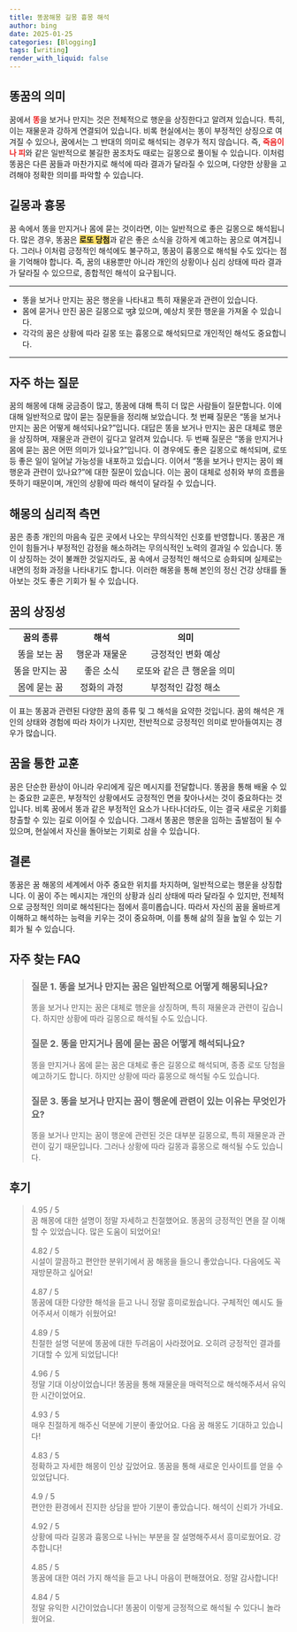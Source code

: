 ```yaml
---
title: 똥꿈해몽 길몽 흉몽 해석
author: bing
date: 2025-01-25
categories: [Blogging]
tags: [writing]
render_with_liquid: false
---
```



<h2 id='똥꿈의의미'>똥꿈의 의미</h2>

<p>꿈에서 <b><span style="color: #ee2323;">똥</span></b>을 보거나 만지는 것은 전체적으로 행운을 상징한다고 알려져 있습니다. 특히, 이는 재물운과 강하게 연결되어 있습니다. 비록 현실에서는 똥이 부정적인 상징으로 여겨질 수 있으나, 꿈에서는 그 반대의 의미로 해석되는 경우가 적지 않습니다. 즉, <b><span style="color: #ee2323;">죽음이나 피</span></b>와 같은 일반적으로 불길한 꿈조차도 때로는 길몽으로 풀이될 수 있습니다. 이처럼 똥꿈은 다른 꿈들과 마찬가지로 해석에 따라 결과가 달라질 수 있으며, 다양한 상황을 고려해야 정확한 의미를 파악할 수 있습니다.</p>

<h2 id='길몽과흉몽'>길몽과 흉몽</h2>

<p>꿈 속에서 똥을 만지거나 몸에 묻는 것이라면, 이는 일반적으로 좋은 길몽으로 해석됩니다. 많은 경우, 똥꿈은 <b><span style="background-color: #ffe066;">로또 당첨</span></b>과 같은 좋은 소식을 강하게 예고하는 꿈으로 여겨집니다. 그러나 이처럼 긍정적인 해석에도 불구하고, 똥꿈이 흉몽으로 해석될 수도 있다는 점을 기억해야 합니다. 즉, 꿈의 내용뿐만 아니라 개인의 상황이나 심리 상태에 따라 결과가 달라질 수 있으므로, 종합적인 해석이 요구됩니다.</p>

<hr />

<ul>
    <li>똥을 보거나 만지는 꿈은 행운을 나타내고 특히 재물운과 관련이 있습니다.</li>
    <li>몸에 묻거나 만진 꿈은 길몽으로 जुड़े 있으며, 예상치 못한 행운을 가져올 수 있습니다.</li>
    <li>각각의 꿈은 상황에 따라 길몽 또는 흉몽으로 해석되므로 개인적인 해석도 중요합니다.</li>
</ul>

<hr />

<h2 id='자주하는질문'>자주 하는 질문</h2>

<p>꿈의 해몽에 대해 궁금증이 많고, 똥꿈에 대해 특히 더 많은 사람들이 질문합니다. 이에 대해 일반적으로 많이 묻는 질문들을 정리해 보았습니다. 첫 번째 질문은 “똥을 보거나 만지는 꿈은 어떻게 해석되나요?”입니다. 대답은 똥을 보거나 만지는 꿈은 대체로 행운을 상징하며, 재물운과 관련이 깊다고 알려져 있습니다. 두 번째 질문은 “똥을 만지거나 몸에 묻는 꿈은 어떤 의미가 있나요?”입니다. 이 경우에도 좋은 길몽으로 해석되며, 로또 등 좋은 일이 일어날 가능성을 내포하고 있습니다. 이어서 “똥을 보거나 만지는 꿈이 왜 행운과 관련이 있나요?”에 대한 질문이 있습니다. 이는 꿈이 대체로 성취와 부의 흐름을 뜻하기 때문이며, 개인의 상황에 따라 해석이 달라질 수 있습니다.</p>

<h2 id='해몽의심리적측면'>해몽의 심리적 측면</h2>

<p>꿈은 종종 개인의 마음속 깊은 곳에서 나오는 무의식적인 신호를 반영합니다. 똥꿈은 개인이 힘들거나 부정적인 감정을 해소하려는 무의식적인 노력의 결과일 수 있습니다. 똥이 상징하는 것이 불쾌한 것일지라도, 꿈 속에서 긍정적인 해석으로 승화되며 실제로는 내면의 정화 과정을 나타내기도 합니다. 이러한 해몽을 통해 본인의 정신 건강 상태를 돌아보는 것도 좋은 기회가 될 수 있습니다.</p>

<h2 id='꿈의상징성'>꿈의 상징성</h2>

<table>
    <tr>
        <td style="text-align: center; height: 17px;"><b>꿈의 종류</b></td>
        <td style="text-align: center; height: 17px;"><b>해석</b></td>
        <td style="text-align: center; height: 17px;"><b>의미</b></td>
    </tr>
    <tr>
        <td style="text-align: center;">똥을 보는 꿈</td>
        <td style="text-align: center;">행운과 재물운</td>
        <td style="text-align: center;">긍정적인 변화 예상</td>
    </tr>
    <tr>
        <td style="text-align: center;">똥을 만지는 꿈</td>
        <td style="text-align: center;">좋은 소식</td>
        <td style="text-align: center;">로또와 같은 큰 행운을 의미</td>
    </tr>
    <tr>
        <td style="text-align: center;">몸에 묻는 꿈</td>
        <td style="text-align: center;">정화의 과정</td>
        <td style="text-align: center;">부정적인 감정 해소</td>
    </tr>
</table>

<p>이 표는 똥꿈과 관련된 다양한 꿈의 종류 및 그 해석을 요약한 것입니다. 꿈의 해석은 개인의 상태와 경험에 따라 차이가 나지만, 전반적으로 긍정적인 의미로 받아들여지는 경우가 많습니다.</p>

<h2 id='꿈을통한교훈'>꿈을 통한 교훈</h2>

<p>꿈은 단순한 환상이 아니라 우리에게 깊은 메시지를 전달합니다. 똥꿈을 통해 배울 수 있는 중요한 교훈은, 부정적인 상황에서도 긍정적인 면을 찾아나서는 것이 중요하다는 것입니다. 비록 꿈에서 똥과 같은 부정적인 요소가 나타나더라도, 이는 결국 새로운 기회를 창출할 수 있는 길로 이어질 수 있습니다. 그래서 똥꿈은 행운을 임하는 출발점이 될 수 있으며, 현실에서 자신을 돌아보는 기회로 삼을 수 있습니다.</p>

<h2 id='결론'>결론</h2>

<p>똥꿈은 꿈 해몽의 세계에서 아주 중요한 위치를 차지하며, 일반적으로는 행운을 상징합니다. 이 꿈이 주는 메시지는 개인의 상황과 심리 상태에 따라 달라질 수 있지만, 전체적으로 긍정적인 의미로 해석된다는 점에서 흥미롭습니다. 따라서 자신의 꿈을 올바르게 이해하고 해석하는 능력을 키우는 것이 중요하며, 이를 통해 삶의 질을 높일 수 있는 기회가 될 수 있습니다.</p>


<h2 id='자주_찾는_FAQ'>자주 찾는 FAQ</h2>
<div itemscope="" itemtype="https://schema.org/FAQPage"> <blockquote> <div itemscope="" itemprop="mainEntity" itemtype="https://schema.org/Question"> <h3 itemprop="name">질문 1. 똥을 보거나 만지는 꿈은 일반적으로 어떻게 해몽되나요?</h3> <div itemscope="" itemprop="acceptedAnswer" itemtype="https://schema.org/Answer"> <span itemprop="text"> <p>똥을 보거나 만지는 꿈은 대체로 행운을 상징하며, 특히 재물운과 관련이 깊습니다. 하지만 상황에 따라 길몽으로 해석될 수도 있습니다.</p> </span> </div> </div> <div itemscope="" itemprop="mainEntity" itemtype="https://schema.org/Question"> <h3 itemprop="name">질문 2. 똥을 만지거나 몸에 묻는 꿈은 어떻게 해석되나요?</h3> <div itemscope="" itemprop="acceptedAnswer" itemtype="https://schema.org/Answer"> <span itemprop="text"> <p> 똥을 만지거나 몸에 묻는 꿈은 대체로 좋은 길몽으로 해석되며, 종종 로또 당첨을 예고하기도 합니다. 하지만 상황에 따라 흉몽으로 해석될 수도 있습니다.</p> </span> </div> </div> <div itemscope="" itemprop="mainEntity" itemtype="https://schema.org/Question"> <h3 itemprop="name">질문 3. 똥을 보거나 만지는 꿈이 행운에 관련이 있는 이유는 무엇인가요?</h3> <div itemscope="" itemprop="acceptedAnswer" itemtype="https://schema.org/Answer"> <span itemprop="text"> <p>똥을 보거나 만지는 꿈이 행운에 관련된 것은 대부분 길몽으로, 특히 재물운과 관련이 깊기 때문입니다. 그러나 상황에 따라 길몽과 흉몽으로 해석될 수도 있습니다.</p> </span> </div> </div> </blockquote> </div>
<h2 id='후기'>후기</h2>
<div itemscope itemtype="https://schema.org/Product">
  <blockquote>
  <div itemprop="review" itemscope itemtype="https://schema.org/Review">
      <div itemprop="reviewRating" itemscope itemtype="https://schema.org/Rating"> <span itemprop="ratingValue">4.95</span> / <span itemprop="bestRating">5</span> </div>
      <span itemprop="reviewBody">꿈 해몽에 대한 설명이 정말 자세하고 친절했어요. 똥꿈의 긍정적인 면을 잘 이해할 수 있었습니다. 많은 도움이 되었어요!</span>
  </div>
  <br>
  <div itemprop="review" itemscope itemtype="https://schema.org/Review">
      <div itemprop="reviewRating" itemscope itemtype="https://schema.org/Rating"> <span itemprop="ratingValue">4.82</span> / <span itemprop="bestRating">5</span> </div>
      <span itemprop="reviewBody">시설이 깔끔하고 편안한 분위기에서 꿈 해몽을 들으니 좋았습니다. 다음에도 꼭 재방문하고 싶어요!</span>
  </div>
  <br>
  <div itemprop="review" itemscope itemtype="https://schema.org/Review">
      <div itemprop="reviewRating" itemscope itemtype="https://schema.org/Rating"> <span itemprop="ratingValue">4.87</span> / <span itemprop="bestRating">5</span> </div>
      <span itemprop="reviewBody">똥꿈에 대한 다양한 해석을 듣고 나니 정말 흥미로웠습니다. 구체적인 예시도 들어주셔서 이해가 쉬웠어요!</span>
  </div>
  <br>
  <div itemprop="review" itemscope itemtype="https://schema.org/Review">
      <div itemprop="reviewRating" itemscope itemtype="https://schema.org/Rating"> <span itemprop="ratingValue">4.89</span> / <span itemprop="bestRating">5</span> </div>
      <span itemprop="reviewBody">친절한 설명 덕분에 똥꿈에 대한 두려움이 사라졌어요. 오히려 긍정적인 결과를 기대할 수 있게 되었답니다!</span>
  </div>
  <br>
  <div itemprop="review" itemscope itemtype="https://schema.org/Review">
      <div itemprop="reviewRating" itemscope itemtype="https://schema.org/Rating"> <span itemprop="ratingValue">4.96</span> / <span itemprop="bestRating">5</span> </div>
      <span itemprop="reviewBody">정말 기대 이상이었습니다! 똥꿈을 통해 재물운을 매력적으로 해석해주셔서 유익한 시간이었어요.</span>
  </div>
  <br>
  <div itemprop="review" itemscope itemtype="https://schema.org/Review">
      <div itemprop="reviewRating" itemscope itemtype="https://schema.org/Rating"> <span itemprop="ratingValue">4.93</span> / <span itemprop="bestRating">5</span> </div>
      <span itemprop="reviewBody">매우 친절하게 해주신 덕분에 기분이 좋았어요. 다음 꿈 해몽도 기대하고 있습니다!</span>
  </div>
  <br>
  <div itemprop="review" itemscope itemtype="https://schema.org/Review">
      <div itemprop="reviewRating" itemscope itemtype="https://schema.org/Rating"> <span itemprop="ratingValue">4.83</span> / <span itemprop="bestRating">5</span> </div>
      <span itemprop="reviewBody">정확하고 자세한 해몽이 인상 깊었어요. 똥꿈을 통해 새로운 인사이트를 얻을 수 있었답니다.</span>
  </div>
  <br>
  <div itemprop="review" itemscope itemtype="https://schema.org/Review">
      <div itemprop="reviewRating" itemscope itemtype="https://schema.org/Rating"> <span itemprop="ratingValue">4.9</span> / <span itemprop="bestRating">5</span> </div>
      <span itemprop="reviewBody">편안한 환경에서 진지한 상담을 받아 기분이 좋았습니다. 해석이 신뢰가 가네요.</span>
  </div>
  <br>
  <div itemprop="review" itemscope itemtype="https://schema.org/Review">
      <div itemprop="reviewRating" itemscope itemtype="https://schema.org/Rating"> <span itemprop="ratingValue">4.92</span> / <span itemprop="bestRating">5</span> </div>
      <span itemprop="reviewBody">상황에 따라 길몽과 흉몽으로 나뉘는 부분을 잘 설명해주셔서 흥미로웠어요. 강추합니다!</span>
  </div>
  <br>
  <div itemprop="review" itemscope itemtype="https://schema.org/Review">
      <div itemprop="reviewRating" itemscope itemtype="https://schema.org/Rating"> <span itemprop="ratingValue">4.85</span> / <span itemprop="bestRating">5</span> </div>
      <span itemprop="reviewBody">똥꿈에 대한 여러 가지 해석을 듣고 나니 마음이 편해졌어요. 정말 감사합니다!</span>
  </div>
  <br>
  <div itemprop="review" itemscope itemtype="https://schema.org/Review">
      <div itemprop="reviewRating" itemscope itemtype="https://schema.org/Rating"> <span itemprop="ratingValue">4.84</span> / <span itemprop="bestRating">5</span> </div>
      <span itemprop="reviewBody">정말 유익한 시간이었습니다! 똥꿈이 이렇게 긍정적으로 해석될 수 있다니 놀라웠어요.</span>
  </div>
  </blockquote>
</div>
